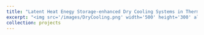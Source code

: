 ```yaml
---
title: "Latent Heat Enegy Storage-enhanced Dry Cooling Systems in Thermoelectric Power Plants"
excerpt: "<img src='/images/DryCooling.png' width='500' height='300' alt='Description' style='display: block; margin-left: auto; margin-right: auto;'>"
collection: projects
---
```



